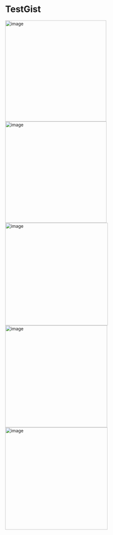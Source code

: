 # TestGist

<img width="323" alt="image" src="https://user-images.githubusercontent.com/101988559/220590969-46ed8d7d-7a75-4073-b395-a992b79691af.png"> <img width="324" alt="image" src="https://user-images.githubusercontent.com/101988559/220592969-e0f839f8-2d6d-42d6-a135-2cdfb8b9a549.png"> <img width="328" alt="image" src="https://user-images.githubusercontent.com/101988559/220592020-3c717c58-530d-49f6-9171-b9addffee508.png"> <img width="326" alt="image" src="https://user-images.githubusercontent.com/101988559/220593484-a6ff1ce4-a8b9-4a8a-b566-eeb7c4c1f3fc.png"> <img width="327" alt="image" src="https://user-images.githubusercontent.com/101988559/220593630-c13a88a4-de56-4ce4-b451-7c6ce0a21f76.png">
